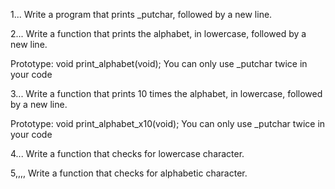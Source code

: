 1... Write a program that prints _putchar, followed by a new line.

2... Write a function that prints the alphabet, in lowercase, followed by a new line.

Prototype: void print_alphabet(void);
You can only use _putchar twice in your code

3... Write a function that prints 10 times the alphabet, in lowercase, followed by a new line.

Prototype: void print_alphabet_x10(void);
You can only use _putchar twice in your code

4... Write a function that checks for lowercase character.

5,,,, Write a function that checks for alphabetic character.

